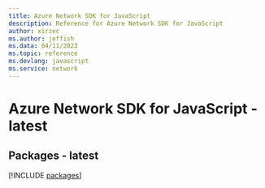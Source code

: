 ```yaml
---
title: Azure Network SDK for JavaScript
description: Reference for Azure Network SDK for JavaScript
author: xirzec
ms.author: jeffish
ms.data: 04/11/2023
ms.topic: reference
ms.devlang: javascript
ms.service: network
---
```

# Azure Network SDK for JavaScript - latest
## Packages - latest
[!INCLUDE [packages](network-index.md)]